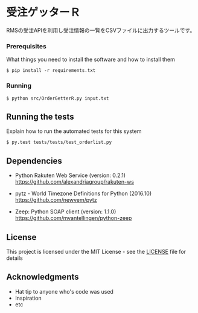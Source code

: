 # 受注ゲッターＲ

RMSの受注APIを利用し受注情報の一覧をCSVファイルに出力するツールです。

### Prerequisites

What things you need to install the software and how to install them

```
$ pip install -r requirements.txt
```

### Running

```
$ python src/OrderGetterR.py input.txt
```

## Running the tests

Explain how to run the automated tests for this system

```
$ py.test tests/tests/test_orderlist.py
```

## Dependencies

* Python Rakuten Web Service (version: 0.2.1)  
https://github.com/alexandriagroup/rakuten-ws

* pytz - World Timezone Definitions for Python (2016.10)  
https://github.com/newvem/pytz

* Zeep: Python SOAP client (version: 1.1.0)  
https://github.com/mvantellingen/python-zeep

## License

This project is licensed under the MIT License - see the [LICENSE](LICENSE) file for details

## Acknowledgments

* Hat tip to anyone who's code was used
* Inspiration
* etc
